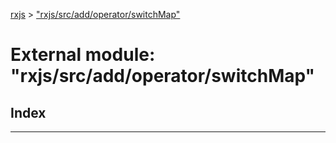 [rxjs](../README.md) > ["rxjs/src/add/operator/switchMap"](../modules/_rxjs_src_add_operator_switchmap_.md)

# External module: "rxjs/src/add/operator/switchMap"

## Index

---

